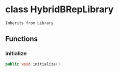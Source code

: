 # class HybridBRepLibrary


```cpp
Inherits from Library
```



## Functions

### initialize

```cpp
public void initialize()
```




